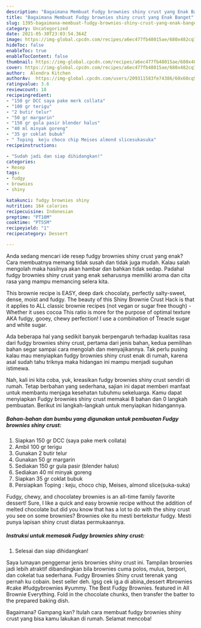 ```yaml
---
description: "Bagaimana Membuat Fudgy brownies shiny crust yang Enak Banget"
title: "Bagaimana Membuat Fudgy brownies shiny crust yang Enak Banget"
slug: 1395-bagaimana-membuat-fudgy-brownies-shiny-crust-yang-enak-banget
category: Uncategorized
date: 2021-05-30T23:03:54.364Z
image: https://img-global.cpcdn.com/recipes/a6ec477fb48015ae/680x482cq70/fudgy-brownies-shiny-crust-foto-resep-utama.jpg
hideToc: false
enableToc: true
enableTocContent: false
thumbnail: https://img-global.cpcdn.com/recipes/a6ec477fb48015ae/680x482cq70/fudgy-brownies-shiny-crust-foto-resep-utama.jpg
cover: https://img-global.cpcdn.com/recipes/a6ec477fb48015ae/680x482cq70/fudgy-brownies-shiny-crust-foto-resep-utama.jpg
author:  Alendra Kitchen
authorAv:  https://img-global.cpcdn.com/users/209311583fe74386/60x60cq50/avatar.jpg
ratingvalue: 3.6
reviewcount: 18
recipeingredient:
- "150 gr DCC saya pake merk collata"
- "100 gr terigu"
- "2 butir telur"
- "50 gr margarin"
- "150 gr gula pasir blender halus"
- "40 ml minyak goreng"
- "35 gr coklat bubuk"
- " Toping  keju choco chip Meises almond slicesukasuka"
recipeinstructions:

- "Sudah jadi dan siap dihidangkan!"
categories:
- Resep
tags:
- fudgy
- brownies
- shiny

katakunci: fudgy brownies shiny 
nutrition: 164 calories
recipecuisine: Indonesian
preptime: "PT10M"
cooktime: "PT55M"
recipeyield: "1"
recipecategory: Dessert

---
```



Anda sedang mencari ide resep fudgy brownies shiny crust yang enak? Cara membuatnya memang tidak susah dan tidak juga mudah. Kalau salah mengolah maka hasilnya akan hambar dan bahkan tidak sedap. Padahal fudgy brownies shiny crust yang enak seharusnya memiliki aroma dan cita rasa yang mampu memancing selera kita.


This brownie recipe is EASY, deep dark chocolaty, perfectly salty-sweet, dense, moist and fudgy. The beauty of this Shiny Brownie Crust Hack is that it applies to ALL classic brownie recipes (not vegan or sugar free though) - Whether it uses cocoa This ratio is more for the purpose of optimal texture AKA fudgy, gooey, chewy perfection! I use a combination of Treacle sugar and white sugar.

Ada beberapa hal yang sedikit banyak berpengaruh terhadap kualitas rasa dari fudgy brownies shiny crust, pertama dari jenis bahan, kedua pemilihan bahan segar sampai cara mengolah dan menyajikannya. Tak perlu pusing kalau mau menyiapkan fudgy brownies shiny crust enak di rumah, karena asal sudah tahu triknya maka hidangan ini mampu menjadi suguhan istimewa.


Nah, kali ini kita coba, yuk, kreasikan fudgy brownies shiny crust sendiri di rumah. Tetap berbahan yang sederhana, sajian ini dapat memberi manfaat untuk membantu menjaga kesehatan tubuhmu sekeluarga. Kamu dapat menyiapkan Fudgy brownies shiny crust memakai 8 bahan dan 0 langkah pembuatan. Berikut ini langkah-langkah untuk menyiapkan hidangannya.

<!--inarticleads1-->

##### Bahan-bahan dan bumbu yang digunakan untuk pembuatan Fudgy brownies shiny crust:

1. Siapkan 150 gr DCC (saya pake merk collata)
1. Ambil 100 gr terigu
1. Gunakan 2 butir telur
1. Gunakan 50 gr margarin
1. Sediakan 150 gr gula pasir (blender halus)
1. Sediakan 40 ml minyak goreng
1. Siapkan 35 gr coklat bubuk
1. Persiapkan  Toping : keju, choco chip, Meises, almond slice(suka-suka)


Fudgy, chewy, and chocolatey brownies is an all-time family favorite dessert! Sure, I like a quick and easy brownie recipe without the addition of melted chocolate but did you know that has a lot to do with the shiny crust you see on some brownies? Brownies oke itu mesti bertekstur fudgy. Mesti punya lapisan shiny crust diatas permukaannya. 

<!--inarticleads2-->

##### Instruksi untuk memasak Fudgy brownies shiny crust:


1. Selesai dan siap dihidangkan!

Saya lumayan penggemar jenis brownies shiny crust ini. Tampilan brownies jadi lebih atraktif dibandingkan bila brownies cuma polos, mulus, berpori, dan cokelat tua sederhana. Fudgy Brownies Shiny crust terenak yang pernah ku cobain. best seller deh. lgsg cek ig.a di abina_dessert #brownies #cake #fudgybrownies #yummy. The Best Fudgy Brownies. featured in All Brownie Everything. Fold in the chocolate chunks, then transfer the batter to the prepared baking dish. 

Bagaimana? Gampang kan? Itulah cara membuat fudgy brownies shiny crust yang bisa kamu lakukan di rumah. Selamat mencoba!
